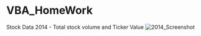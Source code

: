 # VBA_HomeWork

Stock Data 2014 - Total stock volume and Ticker Value
![2014_Screenshot](https://user-images.githubusercontent.com/50187921/69012322-10a19700-093a-11ea-8399-e70cc86ed9ca.png)

